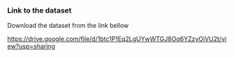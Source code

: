 ### Link to the dataset
Download the dataset from the link bellow

https://drive.google.com/file/d/1btc1P1Eq2LgUYwWTGJ8Oq6YZzyOiVU2t/view?usp=sharing
